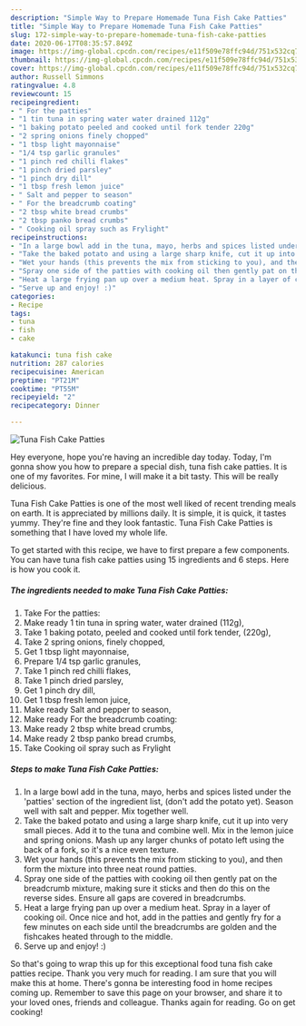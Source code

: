 ```yaml
---
description: "Simple Way to Prepare Homemade Tuna Fish Cake Patties"
title: "Simple Way to Prepare Homemade Tuna Fish Cake Patties"
slug: 172-simple-way-to-prepare-homemade-tuna-fish-cake-patties
date: 2020-06-17T08:35:57.849Z
image: https://img-global.cpcdn.com/recipes/e11f509e78ffc94d/751x532cq70/tuna-fish-cake-patties-recipe-main-photo.jpg
thumbnail: https://img-global.cpcdn.com/recipes/e11f509e78ffc94d/751x532cq70/tuna-fish-cake-patties-recipe-main-photo.jpg
cover: https://img-global.cpcdn.com/recipes/e11f509e78ffc94d/751x532cq70/tuna-fish-cake-patties-recipe-main-photo.jpg
author: Russell Simmons
ratingvalue: 4.8
reviewcount: 15
recipeingredient:
- " For the patties"
- "1 tin tuna in spring water water drained 112g"
- "1 baking potato peeled and cooked until fork tender 220g"
- "2 spring onions finely chopped"
- "1 tbsp light mayonnaise"
- "1/4 tsp garlic granules"
- "1 pinch red chilli flakes"
- "1 pinch dried parsley"
- "1 pinch dry dill"
- "1 tbsp fresh lemon juice"
- " Salt and pepper to season"
- " For the breadcrumb coating"
- "2 tbsp white bread crumbs"
- "2 tbsp panko bread crumbs"
- " Cooking oil spray such as Frylight"
recipeinstructions:
- "In a large bowl add in the tuna, mayo, herbs and spices listed under the &#39;patties&#39; section of the ingredient list, (don&#39;t add the potato yet). Season well with salt and pepper. Mix together well."
- "Take the baked potato and using a large sharp knife, cut it up into very small pieces. Add it to the tuna and combine well. Mix in the lemon juice and spring onions. Mash up any larger chunks of potato left using the back of a fork, so it&#39;s a nice even texture."
- "Wet your hands (this prevents the mix from sticking to you), and then form the mixture into three neat round patties."
- "Spray one side of the patties with cooking oil then gently pat on the breadcrumb mixture, making sure it sticks and then do this on the reverse sides. Ensure all gaps are covered in breadcrumbs."
- "Heat a large frying pan up over a medium heat. Spray in a layer of cooking oil. Once nice and hot, add in the patties and gently fry for a few minutes on each side until the breadcrumbs are golden and the fishcakes heated through to the middle."
- "Serve up and enjoy! :)"
categories:
- Recipe
tags:
- tuna
- fish
- cake

katakunci: tuna fish cake 
nutrition: 287 calories
recipecuisine: American
preptime: "PT21M"
cooktime: "PT55M"
recipeyield: "2"
recipecategory: Dinner

---
```



![Tuna Fish Cake Patties](https://img-global.cpcdn.com/recipes/e11f509e78ffc94d/751x532cq70/tuna-fish-cake-patties-recipe-main-photo.jpg)

Hey everyone, hope you're having an incredible day today. Today, I'm gonna show you how to prepare a special dish, tuna fish cake patties. It is one of my favorites. For mine, I will make it a bit tasty. This will be really delicious.



Tuna Fish Cake Patties is one of the most well liked of recent trending meals on earth. It is appreciated by millions daily. It is simple, it is quick, it tastes yummy. They're fine and they look fantastic. Tuna Fish Cake Patties is something that I have loved my whole life.


To get started with this recipe, we have to first prepare a few components. You can have tuna fish cake patties using 15 ingredients and 6 steps. Here is how you cook it.

<!--inarticleads1-->

##### The ingredients needed to make Tuna Fish Cake Patties:

1. Take  For the patties:
1. Make ready 1 tin tuna in spring water, water drained (112g),
1. Take 1 baking potato, peeled and cooked until fork tender, (220g),
1. Take 2 spring onions, finely chopped,
1. Get 1 tbsp light mayonnaise,
1. Prepare 1/4 tsp garlic granules,
1. Take 1 pinch red chilli flakes,
1. Take 1 pinch dried parsley,
1. Get 1 pinch dry dill,
1. Get 1 tbsp fresh lemon juice,
1. Make ready  Salt and pepper to season,
1. Make ready  For the breadcrumb coating:
1. Make ready 2 tbsp white bread crumbs,
1. Make ready 2 tbsp panko bread crumbs,
1. Take  Cooking oil spray such as Frylight




<!--inarticleads2-->

##### Steps to make Tuna Fish Cake Patties:

1. In a large bowl add in the tuna, mayo, herbs and spices listed under the &#39;patties&#39; section of the ingredient list, (don&#39;t add the potato yet). Season well with salt and pepper. Mix together well.
1. Take the baked potato and using a large sharp knife, cut it up into very small pieces. Add it to the tuna and combine well. Mix in the lemon juice and spring onions. Mash up any larger chunks of potato left using the back of a fork, so it&#39;s a nice even texture.
1. Wet your hands (this prevents the mix from sticking to you), and then form the mixture into three neat round patties.
1. Spray one side of the patties with cooking oil then gently pat on the breadcrumb mixture, making sure it sticks and then do this on the reverse sides. Ensure all gaps are covered in breadcrumbs.
1. Heat a large frying pan up over a medium heat. Spray in a layer of cooking oil. Once nice and hot, add in the patties and gently fry for a few minutes on each side until the breadcrumbs are golden and the fishcakes heated through to the middle.
1. Serve up and enjoy! :)




So that's going to wrap this up for this exceptional food tuna fish cake patties recipe. Thank you very much for reading. I am sure that you will make this at home. There's gonna be interesting food in home recipes coming up. Remember to save this page on your browser, and share it to your loved ones, friends and colleague. Thanks again for reading. Go on get cooking!
